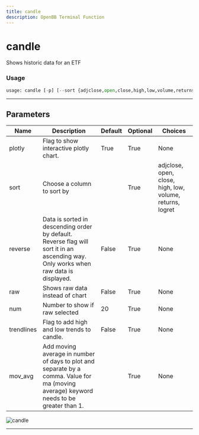 ```yaml
---
title: candle
description: OpenBB Terminal Function
---
```


# candle

Shows historic data for an ETF

### Usage

```python
usage: candle [-p] [--sort {adjclose,open,close,high,low,volume,returns,logret}] [-r] [--raw] [-n NUM] [-t] [--ma MOV_AVG]
```

---

## Parameters

| Name | Description | Default | Optional | Choices |
| ---- | ----------- | ------- | -------- | ------- |
| plotly | Flag to show interactive plotly chart. | True | True | None |
| sort | Choose a column to sort by |  | True | adjclose, open, close, high, low, volume, returns, logret |
| reverse | Data is sorted in descending order by default. Reverse flag will sort it in an ascending way. Only works when raw data is displayed. | False | True | None |
| raw | Shows raw data instead of chart | False | True | None |
| num | Number to show if raw selected | 20 | True | None |
| trendlines | Flag to add high and low trends to candle. | False | True | None |
| mov_avg | Add moving average in number of days to plot and separate by a comma. Value for ma (moving average) keyword needs to be greater than 1. |  | True | None |
![candle](https://user-images.githubusercontent.com/46355364/154031063-090a4419-c3b1-4707-8f8e-b41c872a783a.png)

---

